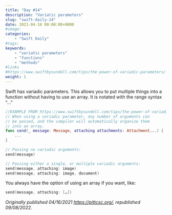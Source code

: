```yaml
---
title: "Day #14"
description: "Variatic parameters"
slug: "swift-daily-14"
date: 2021-04-16 00:00:00+0000
#image:
categories:
    - "Swift Daily"
#tags:
keywords:
    - "variatic parameters"
    - "functions"
    - "methods"
#links
#https://www.swiftbysundell.com/tips/the-power-of-variadic-parameters/
weight: 1
---
```


Swift has variadic parameters. This allows you to put multiple things into a function without having to use an array. It is notated with the range syntax “…”

```swift
//EXAMPLE FROM https://www.swiftbysundell.com/tips/the-power-of-variadic-parameters/
// When using a variadic parameter, any number of arguments can
// be passed, and the compiler will automatically organize them
// into an array.
func send(_ message: Message, attaching attachments: Attachment...) {
    ...
}

// Passing no variadic arguments:
send(message)

// Passing either a single, or multiple variadic arguments:
send(message, attaching: image)
send(message, attaching: image, document)
```

You always have the option of using an array if you want, like:

```swift
send(message, attaching: […])
```

*Originally published 04/16/2021 https://pittcsc.org/, republished 09/08/2022.*
